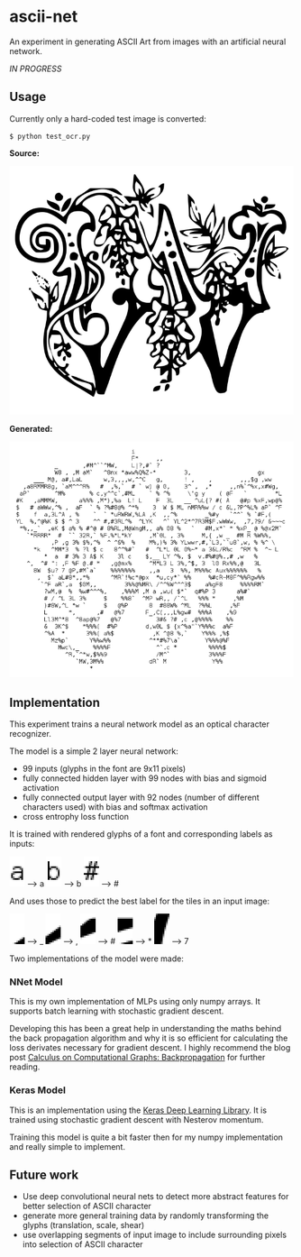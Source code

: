 # ascii-net

An experiment in generating ASCII Art from images with an artificial neural network.

_IN PROGRESS_

## Usage ##

Currently only a hard-coded test image is converted:

    $ python test_ocr.py

**Source:**

![source image](/input_image/test_image_w.png?raw=true)

**Generated:**

![screenshot](/docs/screenshot.png?raw=true)

## Implementation ##

This experiment trains a neural network model as an optical character recognizer.

The model is a simple 2 layer neural network:

* 99 inputs (glyphs in the font are 9x11 pixels)
* fully connected hidden layer with 99 nodes with bias and sigmoid activation
* fully connected output layer with 92 nodes (number of different characters used) with bias and softmax activation
* cross entrophy loss function

It is trained with rendered glyphs of a font and corresponding labels as inputs:

![a](/docs/glyph_a.png?raw=true) --> a
![b](/docs/glyph_b.png?raw=true) --> b
![#](/docs/glyph_hash.png?raw=true) --> #

And uses those to predict the best label for the tiles in an input image:

![_](/docs/tile_00_underline.png?raw=true) --> \_
![,](/docs/tile_01_comma.png?raw=true) --> ,
![#](/docs/tile_02_hash.png?raw=true) --> #
![*](/docs/tile_03_star.png?raw=true) --> \*
![7](/docs/tile_04_7.png?raw=true) --> 7

Two implementations of the model were made:

### NNet Model ###

This is my own implementation of MLPs using only numpy arrays. It supports batch learning with stochastic gradient descent.

Developing this has been a great help in understanding the maths behind the back propagation algorithm and why it is so efficient for calculating the loss derivates necessary for gradient descent. I highly recommend the blog post [Calculus on Computational Graphs: Backpropagation](http://colah.github.io/posts/2015-08-Backprop/) for further reading.

### Keras Model ###

This is an implementation using the [Keras Deep Learning Library](http://keras.io/). It is trained using stochastic gradient descent with Nesterov momentum.

Training this model is quite a bit faster then for my numpy implementation and really simple to implement.

## Future work ##

* Use deep convolutional neural nets to detect more abstract features for better selection of ASCII character
* generate more general training data by randomly transforming the glyphs (translation, scale, shear)
* use overlapping segments of input image to include surrounding pixels into selection of ASCII character

